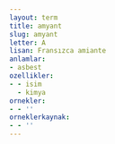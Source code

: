 ```yaml
---
layout: term
title: amyant
slug: amyant
letter: A
lisan: Fransızca amiante
anlamlar:
- asbest
ozellikler:
- - isim
  - kimya
ornekler:
- - ''
orneklerkaynak:
- - ''
---
```

